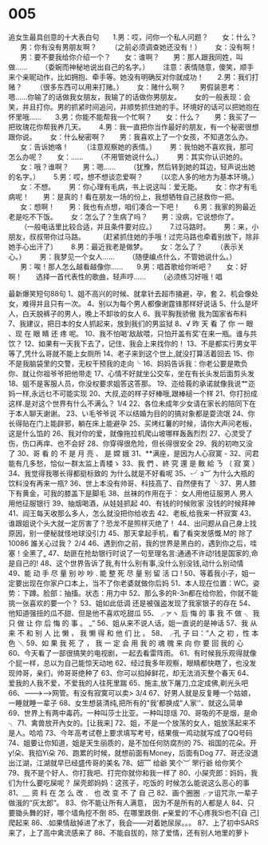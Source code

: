 # 005
追女生最具创意的十大表白句
      1.男：哎，问你一个私人问题？
      女：什么？
      男：你有没有男朋友啊？
      （之前必须调查她还没有！）
      女：没有啊！
      男：要不要我给你介绍一个？
      女：谁啊？
      男：那人跟我同姓，叫做……
      （委婉而神秘地说出自己的名字。）
      注意：表情随意，傻笑，顺手来个亲昵动作，比如拥抱、牵手等。她没有明确反对你就成功！
      2.男：我们打赌？
      （很多东西可以用来打赌。）
      女：赌什么啊？
      男假装思考：嗯……你输了的话做我女朋友，我输了的话做你男朋友。
      女的一般表现：会笑，并且打你。男的抓紧时间追问，并顺势抓住她的手。环境好的话可以把她抱在怀里哦……
      3.男：你能不能帮我一个忙啊？
      女：什么？
      男：我买了一把玫瑰花你帮我养几天。
      4.男：我一直把你当作最好的朋友，有一个秘密很想跟你说。
      女：什么秘密啊？
      男：我喜欢上了一个女孩，不知道怎么办。
      女：告诉她咯！
      （注意观察她的表情。）
      男：我怕她不喜欢我，那可怎么办呢？
      女：……
      （不用管她说什么。）
      男：其实你认识她的。
      女：哦？谁啊？
      男：嗯……
      （犹豫，然后转到她的耳边，轻声说出她的名字。）
      5.男：哎，想不想谈恋爱啊？
      （以恋人多的地方为基本环境。）
      女：不想。
      男：你心理有毛病，书上说这叫：爱无能。
      女：你才有毛病呢！
      男：是真的！看在朋友一场的份上，我想牺牲自己拯救你一把。
      女：想啊！
      男：我也有点想，咱们凑合一下吧！
      6.男：我家的狗最近老是吃不下饭。
      女：怎么了？生病了吗？
      男：没病，它说想你了。
      （一般电话里比较合适，并且条件要对应。）
      7.过马路时。
      男：来，小朋友，叔叔带你过马路。
      （赶紧抓住她的手哦！过完马路也牵着别放下，除非她手心出汗了）
      8.男：最近我老是做梦。
      女：怎么了？
      （表示关心。）
      男：我梦见一个女人……
      （随便编点什么，不管她说什么。）
      男：唉！那人怎么越看越像你……
      9.男：唱首歌给你听吧？
      女：好啊！
      选择一首代表性的歌曲，轻声哼……
      （必须练习好哦！唱
      

最新爆笑短句88句
1、姐不高兴的时候、就拿针去超市捅避，孕，套
2、机会像处女，难得并且只有一次。
4、别以为每个男人都像谢霆锋那样好说话
5、什么是坏人，白天脱裤子的男人，晚上不卸妆的女人
6、我平胸我骄傲 我为国家省布料
7、我建议，把日本的女人抓起来，放到我们的男监狱
8、√ 昨 天 看 了 你 一 眼 、现 在 眼 睛 还 疼 呢。
10、我不怕喝'敌敌喂，只怕开盖有奖'在来一瓶。谁与共饮？ 
12、如果有一天我下去了，记住、我会上来找你的！
13、不是都实行男女平等了,凭什么哥就不能上女厕所
14、老子来到这个世上,就没打算活着回去
15、你不是我脑袋里的交警，无权干预我的走向╰
16、妈妈告诉我：你老公要是欺负你、就让你祖爷爷把他带走
17、心情不好就坐公交车，坐在有长头发后面剪头发
18、姐不是客服人员，你没权要求姐答这答那。
19、迩给莪的承诺就像我说艹迩妈一样,永远乜不可能实现
20、大叔,迩的样子好棒哦,跟棒槌一个样
21、你打扮成这样.是对这个世界有什么不满么？
1/4
22、各位未成年少女请在家长的陪同下在于本人聊天谢谢。
23、い毛爷爷说 不以结婚为目的的搞对象都是耍流氓
24、你长得贴在门上能辟邪，躺在床上能避孕
25、买烤红薯的时候，请你大声问老板，这是什么馅的
26、我对你的爱，就像拖拉机爬山坡哪样轰轰烈烈
27、心灵受了伤，伤口再痒、也不会好
28、你穿得很危险，但长得很安全
29、我的初吻又没了
30、哥 看 的 不 是 月 亮 、 是 嫦 娥
31、**满座，是因为人心寂寞 -
32、问君能有几多愁，恰似一群太监上青楼ゝ
33、我 們 、終 究 還 是 贁 給 ㄋ （ 寂 寞 ）
34、我觉得我哪长得都挺标致的 为什么就是不好看呢
35、-╯з︶ 为什么大瓶的饮料没有再来一瓶?
36、世上本没有帅哥、科技高了、自然便有了╰
37、男人膝下有黄金，可我的膝盖下是脚毛
38、丝袜的作用在于： 女人用他征服男人 男人用他征服银行
39、抽烟喝酒，从娃娃抓起
40、有钱的时候败家 没钱的时候拜神
41、阎王每天收那么多人，怎么就没把你给收去
42、老板,给我来一杯寂寞
43、谁跟姐说个头大就一定厉害了？恐龙不是照样灭绝了！
44、出问题从自己身上找原因，别一便秘就怪地球没引力
45、那天拿起手机，看了看突发感慨.M的 除了10086 誰关心过我？
2/4
46、遇到你之前，我的世界是黑白的，遇到你之后，哇塞！全黑了„
47、劫匪在抢劫银行时说了一句至理名言:通通不许动!钱是国家的,命是自己的!
48、这个世界告诉了我,有什么别有事,没什么别没钱,动什么别动情
49、能 动 手 尽 量 别 吵 吵 . 能 整 死 尽 量 别 留 活 口 !
50、等着我小子，姐一定要出现在你家户口本上，当不了你老婆就做你后妈
51、本人现在位置：WC。姿势：下蹲。脸部：抽搐。状态：用力中
52、那么多的R-3n都在给你脸，你就不能挑一张喜欢的要一个？
53、姐如此低调 还是被强盗发现了我家银子的存在
54、他知道强扭的瓜不甜、但是他不喜欢吃甜瓜
55、╭ァヽ 后 悔 的 事 我 不 做 ╮ 我 只 做 让 你 后 悔 的 事 。 _”
56、姐从来不说人话，姐一直说的是神话
57、我 从 来 不 和 别 人 比 懒 ， 我 懒 得 和 他 们 比 。
58、╭孔 子 曰：“人 之 初 ，性 本 色 ＼
59、如 果 我 死 了 ， 我 一 定 会 用 我 的 魂 魄 来 向 你 要 回 我的 心
60、今天看了一部很搞笑的电视剧，一起去看雷阵雨。
61、有时候我乐观得就像个屁一样，总以为自己能惊天动地
62、经过我多年观察，眼睛都快瞎了，也没发现帅哥，亲们，帅哥哥绝种了
63、你可以掐掉鲜花，却无法消灭整个春天
64、爱我的人我不爱，不爱我的人往死里踹
65、施主,放下屠刀,立定成佛,剃光头吧
66、--->-->网管。有没有寂寞可以卖>
3/4
67、好男人就是反复睡一个姑娘，一睡就睡一辈子
68、女生想装清纯,把所有的"我’都换成"人家''、就这么简单
69、世界上有两中毒药。一种叫莎士比亚。一种叫琼瑶
70、哥吸的不是烟，是命╮
71、禽兽放开內女的。[让我来]
72、姐，不是一个放荡的女人，姐放荡起来不是人。哈哈
73、今年高考试卷上要求填写考号，结果俄一鸡动就写成了QQ号码
74、姐要让你知道，姐是天生丽质的，是不加任何防腐剂的
75、祖国的花朵。开y!朵、我掐Yi朵
76、跑累的时候，就想前面有Money，后面有Dog
77、哥还没退出江湖，江湖就早已经盛传哥的美名
78、妞﹌ 给爺 笑个︶ 罘行爺 给你笑个
79、我不是个好人、你打我吧、打完你就你和我一样了
80、小屎壳郎：妈妈，我们为什么要吃屎呢？ 屎壳郎妈妈：这孩子，吃饭的 时候怎么能说这么恶心的事
81、﹏ 资 料 在 怎 么 改 ． 也 改 变 不 了 自 己
82、画个圈圈╭ァ诅咒沵,一辈子做涐的“灰太郎”。
83、你不能让所有人满意， 因为不是所有的人都是人
84、只要锄头舞的好，哪个墙角挖不倒
85、在哪里跌倒.┏亲爱的‘不心疼我Si也不[自 己]爬起来
86、.如果情敌掉进了水了，我会——对着她尿尿。。。
87、上了初中SARS来了，上了高中禽流感来了
88、不能自拔的，除了爱情，还有别人地里的萝卜
